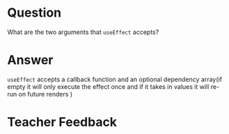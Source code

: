 # Question

What are the two arguments that `useEffect` accepts? 

# Answer
`useEffect` accepts a callback function and an optional dependency array(if empty it will only execute the effect once and if it takes in values it will re-run on future renders ) 
# Teacher Feedback